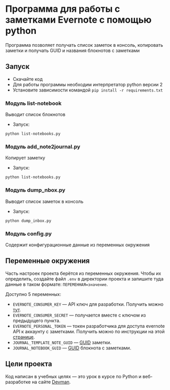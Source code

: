 # Программа для работы с заметками Evernote с помощью python

Программа позволяет получать список заметок в консоль, копировать заметки и получать GUID и названия блокнотов с заметками 

## Запуск

- Скачайте код
- Для работы программы необходим интерпретатор python версии 2
- Установите зависимости командой `pip install -r requirements.txt`

### Модуль list-notebook

Выводит список блокнотов

- Запуск:
```
python list-notebooks.py
```

### Модуль add_note2journal.py

Копирует заметку

- Запуск:
```
python list-notebooks.py
```

### Модуль dump_nbox.py

Выводит список заметок в консоль

- Запуск:
```
python dump_inbox.py
```

### Модуль config.py

Содержит конфигурационные данные из переменных окружения

## Переменные окружения

Часть настроек проекта берётся из переменных окружения. Чтобы их определить, создайте файл `.env` в директории проекта и запишите туда данные в таком формате: `ПЕРЕМЕННАЯ=значение`.

Доступно 5 переменных:
- `EVERNOTE_CONSUMER_KEY` — API ключ для разработки. Получить можно [тут](https://dev.evernote.com/#apikey).
- `EVERNOTE_CONSUMER_SECRET` — получается вместе с ключом из предыдущего пункта.
- `EVERNOTE_PERSONAL_TOKEN` — токен разработчика для доступа evernote API к аккаунту с заметками. Получить можно по инструкции на этой [странице](https://dev.evernote.com/doc/articles/dev_tokens.php).
- `JOURNAL_TEMPLATE_NOTE_GUID` — [GUID](https://ru.wikipedia.org/wiki/GUID) заметки.
- `JOURNAL_NOTEBOOK_GUID` — [GUID](https://ru.wikipedia.org/wiki/GUID) блокнота с заметками.

## Цели проекта

Код написан в учебных целях — это урок в курсе по Python и веб-разработке на сайте [Devman](https://dvmn.org).

